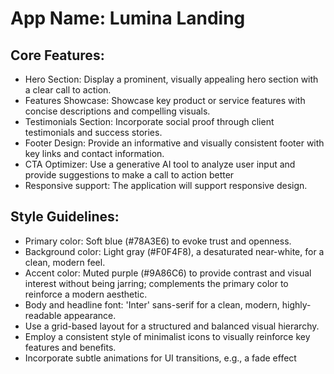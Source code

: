 # **App Name**: Lumina Landing

## Core Features:

- Hero Section: Display a prominent, visually appealing hero section with a clear call to action.
- Features Showcase: Showcase key product or service features with concise descriptions and compelling visuals.
- Testimonials Section: Incorporate social proof through client testimonials and success stories.
- Footer Design: Provide an informative and visually consistent footer with key links and contact information.
- CTA Optimizer: Use a generative AI tool to analyze user input and provide suggestions to make a call to action better
- Responsive support: The application will support responsive design.

## Style Guidelines:

- Primary color: Soft blue (#78A3E6) to evoke trust and openness.
- Background color: Light gray (#F0F4F8), a desaturated near-white, for a clean, modern feel.
- Accent color: Muted purple (#9A86C6) to provide contrast and visual interest without being jarring; complements the primary color to reinforce a modern aesthetic.
- Body and headline font: 'Inter' sans-serif for a clean, modern, highly-readable appearance.
- Use a grid-based layout for a structured and balanced visual hierarchy.
- Employ a consistent style of minimalist icons to visually reinforce key features and benefits.
- Incorporate subtle animations for UI transitions, e.g., a fade effect